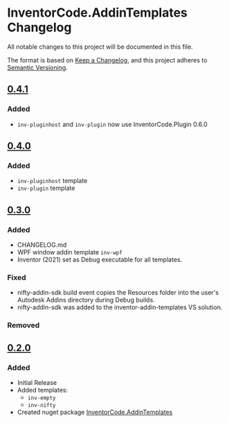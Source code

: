 # InventorCode.AddinTemplates Changelog
All notable changes to this project will be documented in this file.

The format is based on [Keep a Changelog](https://keepachangelog.com/en/1.0.0/),
and this project adheres to [Semantic Versioning](https://semver.org/spec/v2.0.0.html).

## [0.4.1](https://www.nuget.org/packages/InventorCode.AddinTemplates/)

### Added

- `inv-pluginhost` and `inv-plugin` now use InventorCode.Plugin 0.6.0

## [0.4.0](https://www.nuget.org/packages/InventorCode.AddinTemplates/)

### Added

- `inv-pluginhost` template
- `inv-plugin` template

## [0.3.0](https://www.nuget.org/packages/InventorCode.AddinTemplates/)

### Added

- CHANGELOG.md
- WPF window addin template `inv-wpf`
- Inventor (2021) set as Debug executable for all templates.

### Fixed

- nifty-addin-sdk build event copies the Resources folder into the user's Autodesk Addins directory during Debug builds.
- nifty-addin-sdk was added to the inventor-addin-templates VS solution.

### Removed

## [0.2.0](https://www.nuget.org/packages/InventorCode.AddinTemplates/)

### Added

- Initial Release
- Added templates:
  - `inv-empty`
  - `inv-nifty`
- Created nuget package [InventorCode.AddinTemplates](https://www.nuget.org/packages/InventorCode.AddinTemplates/)